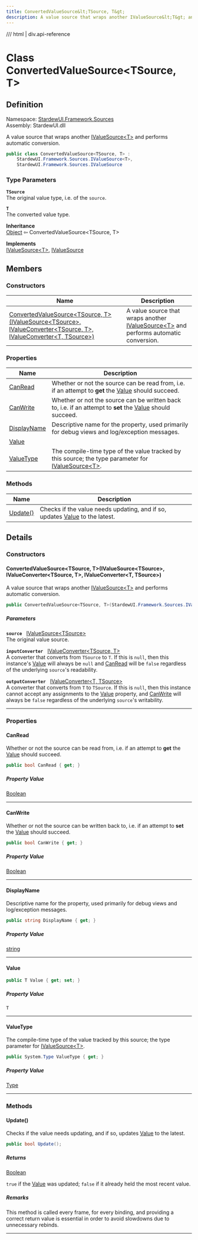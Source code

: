 ```yaml
---
title: ConvertedValueSource&lt;TSource, T&gt;
description: A value source that wraps another IValueSource&lt;T&gt; and performs automatic conversion.
---
```


<link rel="stylesheet" href="/StardewUI/stylesheets/reference.css" />

/// html | div.api-reference

# Class ConvertedValueSource&lt;TSource, T&gt;

## Definition

<div class="api-definition" markdown>

Namespace: [StardewUI.Framework.Sources](index.md)  
Assembly: StardewUI.dll  

</div>

A value source that wraps another [IValueSource&lt;T&gt;](ivaluesource-1.md) and performs automatic conversion.

```cs
public class ConvertedValueSource<TSource, T> : 
    StardewUI.Framework.Sources.IValueSource<T>, 
    StardewUI.Framework.Sources.IValueSource
```

### Type Parameters

**`TSource`**  
The original value type, i.e. of the `source`.

**`T`**  
The converted value type.


**Inheritance**  
[Object](https://learn.microsoft.com/en-us/dotnet/api/system.object) ⇦ ConvertedValueSource&lt;TSource, T&gt;

**Implements**  
[IValueSource&lt;T&gt;](ivaluesource-1.md), [IValueSource](ivaluesource.md)

## Members

### Constructors

 | Name | Description |
| --- | --- |
| [ConvertedValueSource&lt;TSource, T&gt;(IValueSource&lt;TSource&gt;, IValueConverter&lt;TSource, T&gt;, IValueConverter&lt;T, TSource&gt;)](#convertedvaluesourcetsource-tivaluesourcetsource-ivalueconvertertsource-t-ivalueconvertert-tsource) | A value source that wraps another [IValueSource&lt;T&gt;](ivaluesource-1.md) and performs automatic conversion. | 

### Properties

 | Name | Description |
| --- | --- |
| [CanRead](#canread) | Whether or not the source can be read from, i.e. if an attempt to **get** the [Value](ivaluesource.md#value) should succeed. | 
| [CanWrite](#canwrite) | Whether or not the source can be written back to, i.e. if an attempt to **set** the [Value](ivaluesource.md#value) should succeed. | 
| [DisplayName](#displayname) | Descriptive name for the property, used primarily for debug views and log/exception messages. | 
| [Value](#value) |  | 
| [ValueType](#valuetype) | The compile-time type of the value tracked by this source; the type parameter for [IValueSource&lt;T&gt;](ivaluesource-1.md). | 

### Methods

 | Name | Description |
| --- | --- |
| [Update()](#update) | Checks if the value needs updating, and if so, updates [Value](ivaluesource.md#value) to the latest. | 

## Details

### Constructors

#### ConvertedValueSource&lt;TSource, T&gt;(IValueSource&lt;TSource&gt;, IValueConverter&lt;TSource, T&gt;, IValueConverter&lt;T, TSource&gt;)

A value source that wraps another [IValueSource&lt;T&gt;](ivaluesource-1.md) and performs automatic conversion.

```cs
public ConvertedValueSource<TSource, T>(StardewUI.Framework.Sources.IValueSource<TSource> source, StardewUI.Framework.Converters.IValueConverter<TSource, T> inputConverter, StardewUI.Framework.Converters.IValueConverter<T, TSource> outputConverter);
```

##### Parameters

**`source`** &nbsp; [IValueSource&lt;TSource&gt;](ivaluesource-1.md)  
The original value source.

**`inputConverter`** &nbsp; [IValueConverter&lt;TSource, T&gt;](../converters/ivalueconverter-2.md)  
A converter that converts from `TSource` to `T`. If this is `null`, then this instance's [Value](convertedvaluesource-2.md#value) will always be `null` and [CanRead](convertedvaluesource-2.md#canread) will be `false` regardless of the underlying `source`'s readability.

**`outputConverter`** &nbsp; [IValueConverter&lt;T, TSource&gt;](../converters/ivalueconverter-2.md)  
A converter that converts from `T` to `TSource`. If this is `null`, then this instance cannot accept any assignments to the [Value](convertedvaluesource-2.md#value) property, and [CanWrite](convertedvaluesource-2.md#canwrite) will always be `false` regardless of the underlying `source`'s writability.

-----

### Properties

#### CanRead

Whether or not the source can be read from, i.e. if an attempt to **get** the [Value](ivaluesource.md#value) should succeed.

```cs
public bool CanRead { get; }
```

##### Property Value

[Boolean](https://learn.microsoft.com/en-us/dotnet/api/system.boolean)

-----

#### CanWrite

Whether or not the source can be written back to, i.e. if an attempt to **set** the [Value](ivaluesource.md#value) should succeed.

```cs
public bool CanWrite { get; }
```

##### Property Value

[Boolean](https://learn.microsoft.com/en-us/dotnet/api/system.boolean)

-----

#### DisplayName

Descriptive name for the property, used primarily for debug views and log/exception messages.

```cs
public string DisplayName { get; }
```

##### Property Value

[string](https://learn.microsoft.com/en-us/dotnet/api/system.string)

-----

#### Value



```cs
public T Value { get; set; }
```

##### Property Value

`T`

-----

#### ValueType

The compile-time type of the value tracked by this source; the type parameter for [IValueSource&lt;T&gt;](ivaluesource-1.md).

```cs
public System.Type ValueType { get; }
```

##### Property Value

[Type](https://learn.microsoft.com/en-us/dotnet/api/system.type)

-----

### Methods

#### Update()

Checks if the value needs updating, and if so, updates [Value](ivaluesource.md#value) to the latest.

```cs
public bool Update();
```

##### Returns

[Boolean](https://learn.microsoft.com/en-us/dotnet/api/system.boolean)

  `true` if the [Value](ivaluesource.md#value) was updated; `false` if it already held the most recent value.

##### Remarks

This method is called every frame, for every binding, and providing a correct return value is essential in order to avoid slowdowns due to unnecessary rebinds.

-----

